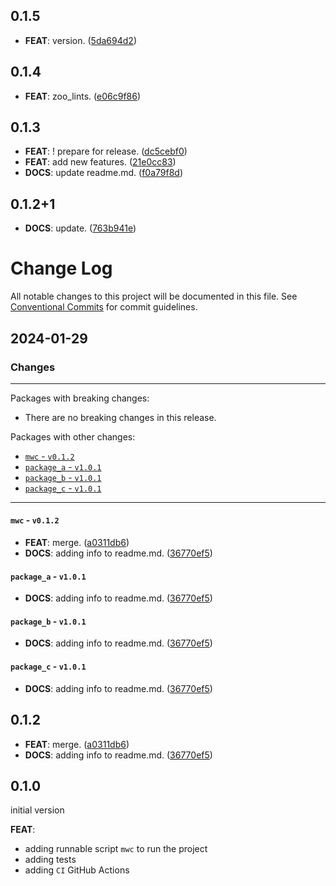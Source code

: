 ## 0.1.5

 - **FEAT**: version. ([5da694d2](https://github.com/zoocityboy/melos_workspace_cleaner/commit/5da694d27f57aeb8e498310e4985d5dde1625bf7))

## 0.1.4

 - **FEAT**: zoo_lints. ([e06c9f86](https://github.com/zoocityboy/melos_workspace_cleaner/commit/e06c9f863b43d0366bee32049c0a1d3faff78bea))

## 0.1.3

 - **FEAT**: ! prepare for release. ([dc5cebf0](https://github.com/zoocityboy/melos_workspace_cleaner/commit/dc5cebf0d91dd6a08f242bc09301d5d54ae935e1))
 - **FEAT**: add new features. ([21e0cc83](https://github.com/zoocityboy/melos_workspace_cleaner/commit/21e0cc8329adeaa3b1c653cab9a60c4a3643e294))
 - **DOCS**: update readme.md. ([f0a79f8d](https://github.com/zoocityboy/melos_workspace_cleaner/commit/f0a79f8de80a6dce2fa4398d5b4e7a1044adea6c))

## 0.1.2+1

 - **DOCS**: update. ([763b941e](https://github.com/zoocityboy/melos_workspace_cleaner/commit/763b941e0af5787177a5f81ec27c88f63ad0e6f6))

# Change Log

All notable changes to this project will be documented in this file.
See [Conventional Commits](https://conventionalcommits.org) for commit guidelines.

## 2024-01-29

### Changes

---

Packages with breaking changes:

 - There are no breaking changes in this release.

Packages with other changes:

 - [`mwc` - `v0.1.2`](#mwc---v012)
 - [`package_a` - `v1.0.1`](#package_a---v101)
 - [`package_b` - `v1.0.1`](#package_b---v101)
 - [`package_c` - `v1.0.1`](#package_c---v101)

---

#### `mwc` - `v0.1.2`

 - **FEAT**: merge. ([a0311db6](https://github.com/zoocityboy/melos_workspace_cleaner/commit/a0311db6875d4e8dc272e998df2a4d8c0ba7d933))
 - **DOCS**: adding info to readme.md. ([36770ef5](https://github.com/zoocityboy/melos_workspace_cleaner/commit/36770ef51d432e4427a9e6decf1c02e8fbb3a1f3))

#### `package_a` - `v1.0.1`

 - **DOCS**: adding info to readme.md. ([36770ef5](https://github.com/zoocityboy/melos_workspace_cleaner/commit/36770ef51d432e4427a9e6decf1c02e8fbb3a1f3))

#### `package_b` - `v1.0.1`

 - **DOCS**: adding info to readme.md. ([36770ef5](https://github.com/zoocityboy/melos_workspace_cleaner/commit/36770ef51d432e4427a9e6decf1c02e8fbb3a1f3))

#### `package_c` - `v1.0.1`

 - **DOCS**: adding info to readme.md. ([36770ef5](https://github.com/zoocityboy/melos_workspace_cleaner/commit/36770ef51d432e4427a9e6decf1c02e8fbb3a1f3))

## 0.1.2

 - **FEAT**: merge. ([a0311db6](https://github.com/zoocityboy/melos_workspace_cleaner/commit/a0311db6875d4e8dc272e998df2a4d8c0ba7d933))
 - **DOCS**: adding info to readme.md. ([36770ef5](https://github.com/zoocityboy/melos_workspace_cleaner/commit/36770ef51d432e4427a9e6decf1c02e8fbb3a1f3))

## 0.1.0
initial version

**FEAT**:
- adding runnable script `mwc` to run the project
- adding tests
- adding `CI` GitHub Actions 
